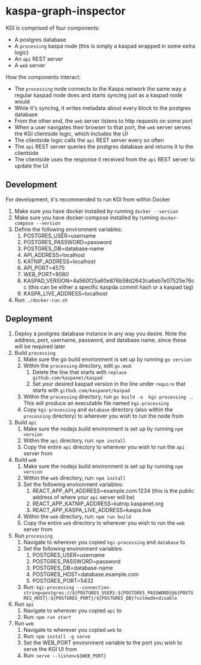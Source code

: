 kaspa-graph-inspector
=====================

KGI is comprised of four components:
* A postgres database
* A `processing` kaspa node (this is simply a kaspad wrapped in some extra logic)
* An `api` REST server
* A `web` server

How the components interact:
* The `processing` node connects to the Kaspa network the same way a regular kaspad node does and starts syncing just as a kaspad node would
* While it's syncing, it writes metadata about every block to the postgres database
* From the other end, the `web` server listens to http requests on some port
* When a user navigates their browser to that port, the `web` server serves the KGI clientside logic, which includes the UI
* The clientside logic calls the `api` REST server every so often
* The `api` REST server queries the postgres database and returns it to the clientside
* The clientside uses the response it received from the `api` REST server to update the UI


Development
-----------

For development, it's recommended to run KGI from within Docker
1. Make sure you have docker installed by running `docker --version`
2. Make sure you have docker-compose installed by running `docker-compose --version`
3. Define the following environment variables:
   1. POSTGRES_USER=username
   2. POSTGRES_PASSWORD=password
   3. POSTGRES_DB=database-name
   4. API_ADDRESS=localhost
   5. KATNIP_ADDRESS=localhost
   6. API_PORT=4575
   7. WEB_PORT=8080
   8. KASPAD_VERSION=4a560f25a60e876b58d2643ca6eb7e07525e76cc (this can be either a specific kaspda commit hash or a kaspad tag)
   9. KASPA_LIVE_ADDRESS=localhost
4. Run: `./docker-run.sh`


Deployment
----------

1. Deploy a postgres database instance in any way you desire. Note the address, port, username, password, and database name, since these will be required later
2. Build `processing`
   1. Make sure the go build environment is set up by running `go version`
   2. Within the `processing` directory, edit `go.mod`:
      1. Delete the line that starts with `replace github.com/kaspanet/kaspad`
      2. Set your desired kaspad version in the line under `require` that starts with `github.com/kaspanet/kaspad`
   3. Within the `processing` directory, run `go build -o  kgi-processing .`. This will produce an executable file named `kgi-processing`
   4. Copy `kgi-processing` and `database` directory (also within the `processing` directory) to wherever you wish to run the node from
3. Build `api`
   1. Make sure the nodejs build environment is set up by running `npm version`
   2. Within the `api` directory, run: `npm install`
   3. Copy the entire `api` directory to wherever you wish to run the `api` server from
4. Build `web`
   1. Make sure the nodejs build environment is set up by running `npm version`
   2. Within the `web` directory, run: `npm install`
   3. Set the following environment variables:
      1. REACT_APP_API_ADDRESS=example.com:1234 (this is the public address of where your `api` server will be)
      2. REACT_APP_KATNIP_ADDRESS=katnip.kaspanet.org
      3. REACT_APP_KASPA_LIVE_ADDRESS=kaspa.live
   4. Within the `web` directory, run: `npm run build`
   5. Copy the entire `web` directory to wherever you wish to run the `web` server from
5. Run `processing`
   1. Navigate to wherever you copied `kgi-processing` and `database` to
   2. Set the following environment variables:
      1. POSTGRES_USER=username
      2. POSTGRES_PASSWORD=password
      3. POSTGRES_DB=database-name
      4. POSTGRES_HOST=database.example.com
      5. POSTGRES_PORT=5432
   3. Run: `kgi-processing --connection-string=postgres://${POSTGRES_USER}:${POSTGRES_PASSWORD}@${POSTGRES_HOST}:${POSTGRES_PORT}/${POSTGRES_DB}?sslmode=disable`
6. Run `api`
   1. Navigate to wherever you copied `api` to 
   2. Run: `npm run start`
7. Run `web`
   1. Navigate to wherever you copied `web` to
   2. Run: `npm install -g serve`
   3. Set the WEB_PORT environment variable to the port you wish to serve the KGI UI from
   4. Run: `serve --listen=${WEB_PORT}`
